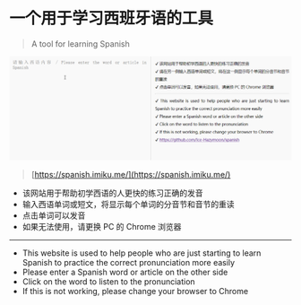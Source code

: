 # 一个用于学习西班牙语的工具

> A tool for learning Spanish

![](./gif.gif)

> [https://spanish.imiku.me/](https://spanish.imiku.me/)

- 该网站用于帮助初学西语的人更快的练习正确的发音
- 输入西语单词或短文，将显示每个单词的分音节和音节的重读
- 点击单词可以发音
- 如果无法使用，请更换 PC 的 Chrome 浏览器

---

- This website is used to help people who are just starting to learn Spanish to practice the correct pronunciation more easily
- Please enter a Spanish word or article on the other side
- Click on the word to listen to the pronunciation
- If this is not working, please change your browser to Chrome
